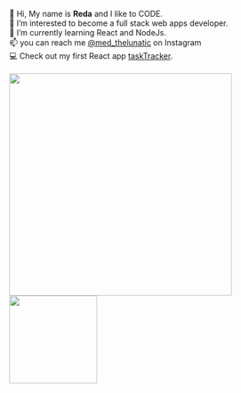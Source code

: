  👋 Hi, My name is **Reda** and I like to CODE.<br>
 👀 I’m interested to become a full stack web apps developer.<br>
 🌱 I’m currently learning React and NodeJs.<br>
 📫 you can reach me [@med_thelunatic](https://www.instagram.com/med_thelunatic/) on Instagram<br>
 :computer: Check out my first React app [taskTracker](https://reda-codes.github.io/taskTracker/).<br>
<br><img src="https://github-readme-stats.vercel.app/api?username=Reda-codes&show_icons=true&count_private=true" width="400" height="auto"/> <img src="https://github-readme-stats.vercel.app/api/top-langs/?username=Reda-codes&layout=compact&show_icons=true/" width="auto" height="158"/>

